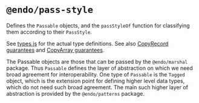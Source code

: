 # `@endo/pass-style`

Defines the `Passable` objects, and the `passStyleOf` function for classifying them according to their `PassStyle`.

See [types.js](./src/types.js) for the actual type definitions. See also [CopyRecord guarantees](./doc/copyRecord-guarantees.md) and [CopyArray guarantees](./doc/copyArray-guarantees.md).

The Passable objects are those that can be passed by the `@endo/marshal` package. Thus `Passable` defines the layer of abstraction on which we need broad agreement for interoperability. One type of `Passable` is the `Tagged` object, which is the extension point for defining higher level data types, which do not need such broad agreement. The main such higher layer of abstraction is provided by the `@endo/patterns` package.
